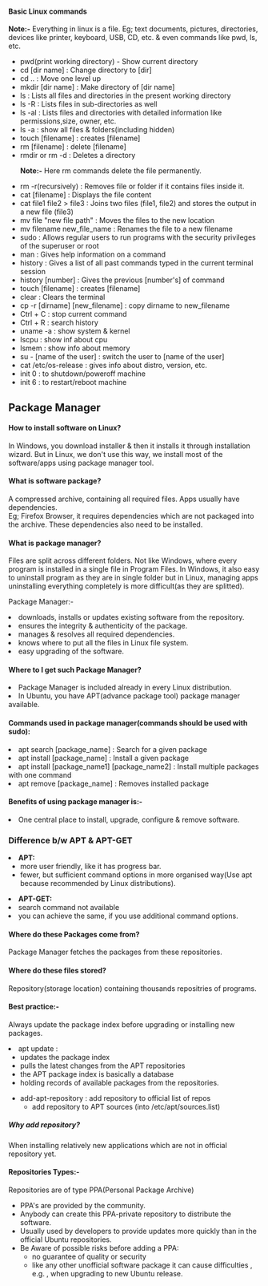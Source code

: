 <p>
    <h4>Basic Linux commands</h4>
        <p><strong>Note:-</strong> Everything in linux is a file. Eg; text documents, pictures, directories, devices like printer, keyboard, USB, CD, etc. & even commands like pwd, ls, etc.</p>
            <ul>
                <li>pwd(print working directory) - Show current directory</li>
                <li>cd [dir name] : Change directory to [dir]</li>
                <li>cd .. : Move one level up</li>
                <li>mkdir [dir name] : Make directory of [dir name] </li>
                <li>ls : Lists all files and directories in the present working directory</li>
                <li>ls -R : Lists files in sub-directories as well</li>
                <li>ls -al : Lists files and directories with detailed information like permissions,size, owner, etc.</li>
                <li>ls -a : show all files & folders(including hidden) </li>
                <li>touch [filename] : creates [filename] </li>
                <li>rm [filename] : delete [filename] </li>
                <li>rmdir or rm -d : Deletes a directory</li>
                <p> <strong>Note:-</strong> Here rm commands delete the file permanently. </p>
                <li>rm -r(recursively) : Removes file or folder if it contains files inside it.</li>
                <li>cat [filename] : 	Displays the file content</li>
                <li>cat file1 file2 > file3 : Joins two files (file1, file2) and stores the output in a new file (file3)</li>
                <li>mv file "new file path" : Moves the files to the new location</li>
                <li>mv filename new_file_name : Renames the file to a new filename</li>
                <li>sudo : Allows regular users to run programs with the security privileges of the superuser or root</li>
                <li>man : Gives help information on a command</li>
                <li>history : Gives a list of all past commands typed in the current terminal session</li>
                <li>history [number] : Gives the previous [number's] of command</li>
                <li>touch [filename] : creates [filename]</li>
                <li>clear : Clears the terminal</li>
                <li>cp -r [dirname] [new_filename] : copy dirname to new_filename</li>
                <li>Ctrl + C : stop current command</li>
                <li>Ctrl + R : search history</li>
                <li>uname -a : show system & kernel</li>
                <li>lscpu : show inf about cpu</li>
                <li>lsmem : show info about memory</li>
                <li>su - [name of the user] : switch the user to [name of the user]</li>
                <li>cat /etc/os-release : gives info about distro, version, etc.</li>
                <li>init 0 : to shutdown/poweroff machine</li>
                <li>init 6 : to restart/reboot machine</li>
            </ul>
</p>

<p>
    <h2>Package Manager</h2>
    <h4>How to install software on Linux?</h4>
    <p>In Windows, you download installer & then it installs it through installation wizard. But in Linux, we don't use this way, we install most of the software/apps using package manager tool.</p>
    <h4>What is software package?</h4>
        <p>A compressed archive, containing all required files. Apps usually have dependencies. <br>
        Eg; Firefox Browser, it requires dependencies which are not packaged into the archive. These dependencies also need to be installed.
        </p>
    <h4>What is package manager?</h4>
        <p>Files are split across different folders. Not like Windows, where every program is installed in a single file in Program Files. In Windows, it also easy to uninstall program as they are in single folder but in Linux, managing apps uninstalling everything completely is more difficult(as they are splitted).</p>
        <p>Package Manager:-
            <li>downloads, installs or updates existing software from the repository.</li>
            <li>ensures the integrity & authenticity of the package.</li>
            <li>manages & resolves all required dependencies.</li>
            <li>knows where to put all the files in Linux file system.</li>
            <li>easy upgrading of the software.</li>
        </p>
    <h4>Where to I get such Package Manager?</h4>
        <li>Package Manager is included already in every Linux distribution.</li>
        <li>In Ubuntu, you have APT(advance package tool) package manager available.</li>
    <h4>Commands used in package manager(commands should be used with sudo):</h4>
        <li>apt search [package_name] : Search for a given package</li>
        <li>apt install [package_name] : Install a given package</li>
        <li>apt install [package_name1] [package_name2] : Install multiple packages with one command</li>
        <li>apt remove [package_name] : Removes installed package</li>
    <h4>Benefits of using package manager is:-</h4>
        <li>One central place to install, upgrade, configure & remove software.</li>
    <h3>Difference b/w APT & APT-GET</h3>
        <li><strong>APT:</strong>
            <ul>
                <li>more user friendly, like it has progress bar.</li>
                <li>fewer, but sufficient command options in more organised way(Use apt because recommended by Linux distributions).</li>
            </ul>
        </li>
        <li><strong>APT-GET:</strong>
            <li>search command not available</li>
            <li>you can achieve the same, if you use additional command options.</li>
        </li>
    <h4>Where do these Packages come from?</h4>
    <p>Package Manager fetches the packages from these repositories.</p>
    <h4>Where do these files stored?</h4>
    <p>Repository(storage location) containing thousands repositries of programs.</p>
    <h4>Best practice:-</h4>
    <p>Always update the package index before upgrading or installing new packages.</p>
    <li>apt update : 
        <ul>
            <li>updates the package index</li>
            <li>pulls the latest changes from the APT repositories</li>
            <li>the APT package index is basically a database</li>
            <li>holding records of available packages from the repositories.</li>
        </ul> 
    </li>
</p>

<p>
    <ul>
        <li>add-apt-repository : add repository to official list of repos
            <ul>
                <li>add repository to APT sources (into /etc/apt/sources.list)</li>
            </ul>
        </li>
    </ul>
    <h5>Why add repository?</h5>
    <p>When installing relatively new applications which are not in official repository yet.</p>
</p>

<p>
    <h4>Repositories Types:-</h4>
    <p>
        Repositories are of type PPA(Personal Package Archive)
        <ul>
            <li>PPA's are provided by the community.</li>
            <li>Anybody can create this PPA-private repository to distribute the software.</li>
            <li>Usually used by developers to provide updates more quickly than in the official Ubuntu repositories.</li>
            <li>Be Aware of possible risks before adding a PPA:
                <ul>
                    <li>no guarantee of quality or security</li>
                    <li>like any other unofficial software package it can cause difficulties , e.g. , when upgrading to new Ubuntu release.</li>
                </ul>
            </li>
        </ul>
    </p>
</p>
